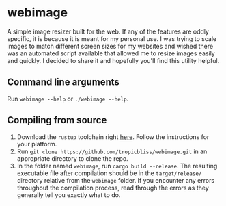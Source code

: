 # webimage

A simple image resizer built for the web. If any of the features are oddly specific, it is because it is meant for my personal use. I was trying to scale images to match different screen sizes for my websites and wished there was an automated script available that allowed me to resize images easily and quickly. I decided to share it and hopefully you'll find this utility helpful.

## Command line arguments

Run `webimage --help` or `./webimage --help`.

## Compiling from source

1. Download the `rustup` toolchain right [here](https://rustup.rs/). Follow the instructions for your platform.
2. Run `git clone https://github.com/tropicbliss/webimage.git` in an appropriate directory to clone the repo.
3. In the folder named `webimage`, run `cargo build --release`. The resulting executable file after compilation should be in the `target/release/` directory relative from the `webimage` folder. If you encounter any errors throughout the compilation process, read through the errors as they generally tell you exactly what to do.
